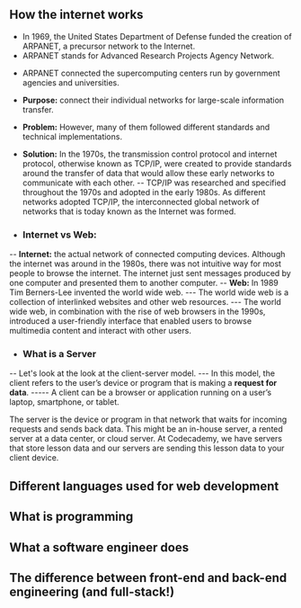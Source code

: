 <h2>How the internet works</h2>
<ul>
<li>In 1969, the United States Department of Defense funded the creation of ARPANET, a precursor network to the Internet. </li>
<li>ARPANET stands for Advanced Research Projects Agency Network. </li>
</ul>

- ARPANET connected the supercomputing centers run by government agencies and universities.
- **Purpose:** connect their individual networks for large-scale information transfer. 
- **Problem:** However, many of them followed different standards and technical implementations. 
- **Solution:** In the 1970s, the transmission control protocol and internet protocol, otherwise known as TCP/IP, were created to provide standards around the transfer of data that would allow these early networks to communicate with each other.
-- TCP/IP was researched and specified throughout the 1970s and adopted in the early 1980s. As different networks adopted TCP/IP, the interconnected global network of networks that is today known as the Internet was formed.

- <h3>Internet vs Web:</h3>
-- **Internet:** the actual network of connected computing devices. Although the internet was around in the 1980s, there was not intuitive way for most people to browse the internet. The internet just sent messages produced by one computer and presented them to another computer.
-- **Web:**  In 1989 Tim Berners-Lee invented the world wide web. 
--- The world wide web is a collection of interlinked websites and other web resources. 
--- The world wide web, in combination with the rise of web browsers in the 1990s, introduced a user-friendly interface that enabled users to browse multimedia content and interact with other users.

- <h3>What is a Server</h3>
-- Let's look at the look at the client-server model. 
--- In this model, the client refers to the user’s device or program that is making a **request for data**. 
----- A client can be a browser or application running on a user’s laptop, smartphone, or tablet.


The server is the device or program in that network that waits for incoming requests and sends back data. This might be an in-house server, a rented server at a data center, or cloud server. At Codecademy, we have servers that store lesson data and our servers are sending this lesson data to your client device.
<h2>Different languages used for web development</h2>
<h2>What is programming</h2>
<h2>What a software engineer does</h2>
<h2>The difference between front-end and back-end engineering (and full-stack!)</h2>
